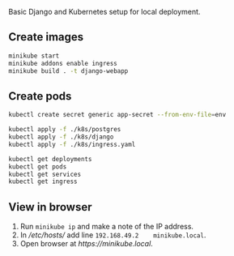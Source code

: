 Basic Django and Kubernetes setup for local deployment.

## Create images

```bash
minikube start
minikube addons enable ingress
minikube build . -t django-webapp
```

## Create pods

```bash
kubectl create secret generic app-secret --from-env-file=env

kubectl apply -f ./k8s/postgres
kubectl apply -f ./k8s/django
kubectl apply -f ./k8s/ingress.yaml

kubectl get deployments
kubectl get pods
kubectl get services
kubectl get ingress
```

## View in browser

1. Run `minikube ip` and make a note of the IP address.
2. In _/etc/hosts/_ add line `192.168.49.2    minikube.local`.
3. Open browser at _https://minikube.local_.


